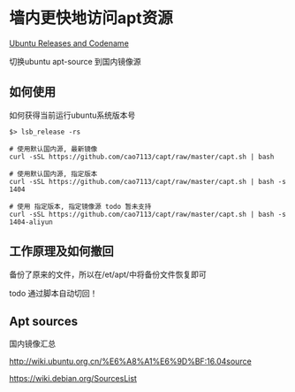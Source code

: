 # 墙内更快地访问apt资源

[Ubuntu Releases and Codename](https://wiki.ubuntu.com/Releases)

切换ubuntu apt-source 到国内镜像源

## 如何使用

如何获得当前运行ubuntu系统版本号

```
$> lsb_release -rs
```

```
# 使用默认国内源, 最新镜像 
curl -sSL https://github.com/cao7113/capt/raw/master/capt.sh | bash
```

```
# 使用默认国内源, 指定版本
curl -sSL https://github.com/cao7113/capt/raw/master/capt.sh | bash -s 1404
```

```
# 使用 指定版本, 指定镜像源 todo 暂未支持
curl -sSL https://github.com/cao7113/capt/raw/master/capt.sh | bash -s 1404-aliyun
```

## 工作原理及如何撤回

备份了原来的文件，所以在/et/apt/中将备份文件恢复即可

todo 通过脚本自动切回！

## Apt sources

国内镜像汇总 

http://wiki.ubuntu.org.cn/%E6%A8%A1%E6%9D%BF:16.04source

https://wiki.debian.org/SourcesList
